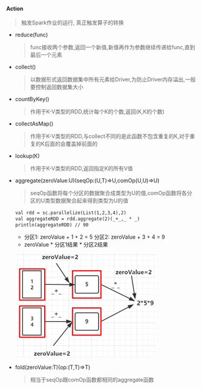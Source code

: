 #### Action

>触发Spark作业的运行, 真正触发算子的转换 

* reduce(func)

  > func接收两个参数,返回一个新值,新值再作为参数继续传递给func,直到最后一个元素

* collect()

  > 以数据形式返回数据集中所有元素给Driver,为防止Driver内存溢出,一般要控制返回数据集大小

* countByKey()

  > 作用于K-V类型的RDD,统计每个K的个数,返回(K,K的个数)

* collectAsMap()

  > 作用于K-V类型的RDD,与collect不同的是此函数不包含重复的K,对于重复的K后面的会覆盖掉前面的

* lookup(K)

  > 作用于K-V类型的RDD,返回指定K的所有V值 

* aggregate(zeroValue:U)(seqOp:(U,T)=>U,comOp(U,U)=>U)

  > seqOp函数将每个分区的数据聚合成类型为U的值,comOp函数将各分区的U类型数据聚合起来得到类型为U的值

  ```
  val rdd = sc.parallelize(List(1,2,3,4),2)
  val aggregateRDD = rdd.aggregate(2)(_+_,_ * _)
  println(aggregateRDD) // 90
  ```

  * 分区1: zeroValue + 1 + 2 = 5  分区2: zeroValue + 3 + 4 = 9
  * zeroValue * 分区1结果 * 分区2结果 

  ![aggregate](aggregate-action.png)

* fold(zeroValue:T)(op:(T,T)=>T)

  > 相当于seqOp跟comOp函数都相同的aggregate函数 

